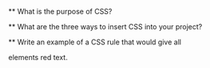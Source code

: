 ** What is the purpose of CSS?


** What are the three ways to insert CSS into your project?


** Write an example of a CSS rule that would give all <p> elements red text.
